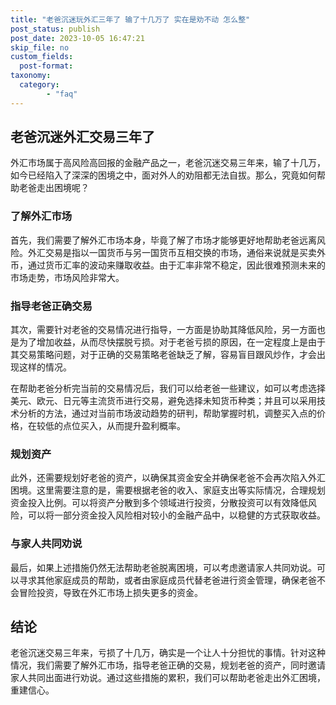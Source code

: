 ```yaml
---
title: "老爸沉迷玩外汇三年了 输了十几万了 实在是劝不动 怎么整"
post_status: publish
post_date: 2023-10-05 16:47:21
skip_file: no
custom_fields: 
  post-format: 
taxonomy:
  category:
        - "faq"
---
```


## 老爸沉迷外汇交易三年了

外汇市场属于高风险高回报的金融产品之一，老爸沉迷交易三年来，输了十几万，如今已经陷入了深深的困境之中，面对外人的劝阻都无法自拔。那么，究竟如何帮助老爸走出困境呢？

### 了解外汇市场

首先，我们需要了解外汇市场本身，毕竟了解了市场才能够更好地帮助老爸远离风险。外汇交易是指以一国货币与另一国货币互相交换的市场，通俗来说就是买卖外币，通过货币汇率的波动来赚取收益。由于汇率非常不稳定，因此很难预测未来的市场走势，市场风险非常大。

### 指导老爸正确交易

其次，需要针对老爸的交易情况进行指导，一方面是协助其降低风险，另一方面也是为了增加收益，从而尽快摆脱亏损。对于老爸亏损的原因，在一定程度上是由于其交易策略问题，对于正确的交易策略老爸缺乏了解，容易盲目跟风炒作，才会出现这样的情况。

在帮助老爸分析完当前的交易情况后，我们可以给老爸一些建议，如可以考虑选择美元、欧元、日元等主流货币进行交易，避免选择未知货币种类；并且可以采用技术分析的方法，通过对当前市场波动趋势的研判，帮助掌握时机，调整买入点的价格，在较低的点位买入，从而提升盈利概率。

### 规划资产

此外，还需要规划好老爸的资产，以确保其资金安全并确保老爸不会再次陷入外汇困境。这里需要注意的是，需要根据老爸的收入、家庭支出等实际情况，合理规划资金投入比例。可以将资产分散到多个领域进行投资，分散投资可以有效降低风险，可以将一部分资金投入风险相对较小的金融产品中，以稳健的方式获取收益。

### 与家人共同劝说

最后，如果上述措施仍然无法帮助老爸脱离困境，可以考虑邀请家人共同劝说。可以寻求其他家庭成员的帮助，或者由家庭成员代替老爸进行资金管理，确保老爸不会冒险投资，导致在外汇市场上损失更多的资金。

## 结论

老爸沉迷交易三年来，亏损了十几万，确实是一个让人十分担忧的事情。针对这种情况，我们需要了解外汇市场，指导老爸正确的交易，规划老爸的资产，同时邀请家人共同出面进行劝说。通过这些措施的累积，我们可以帮助老爸走出外汇困境，重建信心。
